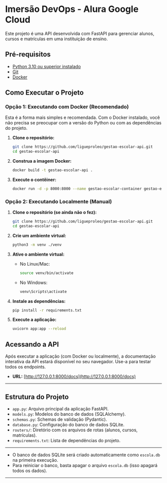 # Imersão DevOps - Alura Google Cloud

Este projeto é uma API desenvolvida com FastAPI para gerenciar alunos, cursos e matrículas em uma instituição de ensino.

## Pré-requisitos

- [Python 3.10 ou superior instalado](https://www.python.org/downloads/)
- [Git](https://git-scm.com/downloads)
- [Docker](https://www.docker.com/get-started/)

## Como Executar o Projeto

### Opção 1: Executando com Docker (Recomendado)

Esta é a forma mais simples e recomendada. Com o Docker instalado, você não precisa se preocupar com a versão do Python ou com as dependências do projeto.

1. **Clone o repositório:**
   ```sh
   git clone https://github.com/ligueproleo/gestao-escolar-api.git
   cd gestao-escolar-api
   ```

2. **Construa a imagem Docker:**
   ```sh
   docker build -t gestao-escolar-api .
   ```

3. **Execute o contêiner:**
   ```sh
   docker run -d -p 8000:8000 --name gestao-escolar-container gestao-escolar-api
   ```

### Opção 2: Executando Localmente (Manual)

1. **Clone o repositório (se ainda não o fez):**
   ```sh
   git clone https://github.com/ligueproleo/gestao-escolar-api.git
   cd gestao-escolar-api
   ```

2. **Crie um ambiente virtual:**
   ```sh
   python3 -m venv ./venv
   ```

3. **Ative o ambiente virtual:**
   - No Linux/Mac:
     ```sh
     source venv/bin/activate
     ```
   - No Windows:
     ```sh
     venv\Scripts\activate
     ```

4. **Instale as dependências:**
   ```sh
   pip install -r requirements.txt
   ```

5. **Execute a aplicação:**
   ```sh
   uvicorn app:app --reload
   ```
   
## Acessando a API
   
Após executar a aplicação (com Docker ou localmente), a documentação interativa da API estará disponível no seu navegador. Use-a para testar todos os endpoints.
   
- **URL:** [http://127.0.0.1:8000/docs](http://127.0.0.1:8000/docs)
   
---

## Estrutura do Projeto

- `app.py`: Arquivo principal da aplicação FastAPI.
- `models.py`: Modelos do banco de dados (SQLAlchemy).
- `schemas.py`: Schemas de validação (Pydantic).
- `database.py`: Configuração do banco de dados SQLite.
- `routers/`: Diretório com os arquivos de rotas (alunos, cursos, matrículas).
- `requirements.txt`: Lista de dependências do projeto.

---

- O banco de dados SQLite será criado automaticamente como `escola.db` na primeira execução.
- Para reiniciar o banco, basta apagar o arquivo `escola.db` (isso apagará todos os dados).

---
